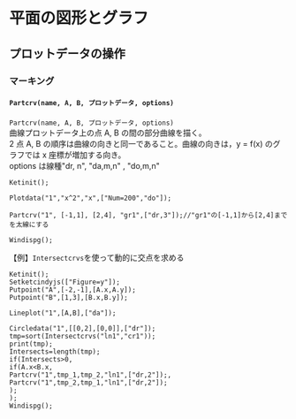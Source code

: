 # 平面の図形とグラフ  
## プロットデータの操作  
### マーキング  
#### `Partcrv(name, A, B, プロットデータ, options)`  
`Partcrv(name, A, B, プロットデータ, options)`  
曲線プロットデータ上の点 A, B の間の部分曲線を描く。  
 2 点 A, B の順序は曲線の向きと同一であること。曲線の向きは，y = f(x) のグラフでは x 座標が増加する向き。  
options は線種"dr, n", "da,m,n" , "do,m,n"  
```  
Ketinit();  
  
Plotdata("1","x^2","x",["Num=200","do"]);  
  
Partcrv("1", [-1,1], [2,4], "gr1",["dr,3"]);//"gr1"の[-1,1]から[2,4]までを太線にする  
  
Windispg();  
```  
  
【例】`Intersectcrvs`を使って動的に交点を求める  
```  
Ketinit();  
Setketcindyjs(["Figure=y"]);  
Putpoint("A",[-2,-1],[A.x,A.y]);  
Putpoint("B",[1,3],[B.x,B.y]);  
  
Lineplot("1",[A,B],["da"]);  
  
Circledata("1",[[0,2],[0,0]],["dr"]);  
tmp=sort(Intersectcrvs("ln1","cr1"));  
print(tmp);  
Intersects=length(tmp);  
if(Intersects>0,  
if(A.x<B.x,  
Partcrv("1",tmp_1,tmp_2,"ln1",["dr,2"]);,  
Partcrv("1",tmp_2,tmp_1,"ln1",["dr,2"]);  
);  
);  
Windispg();  
  
```
